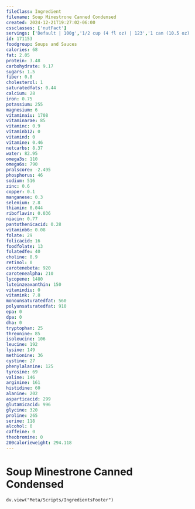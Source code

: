 ```yaml
---
fileClass: Ingredient
filename: Soup Minestrone Canned Condensed
created: 2024-12-21T19:27:02-06:00
cssclasses: ['nutFact']
servings: ['Default | 100g','1/2 cup (4 fl oz) | 123','1 can (10.5 oz) | 298']
id: 171153
foodgroup: Soups and Sauces
calories: 68
fat: 2.05
protein: 3.48
carbohydrate: 9.17
sugars: 1.5
fiber: 0.8
cholesterol: 1
saturatedfats: 0.44
calcium: 28
iron: 0.75
potassium: 255
magnesium: 6
vitaminaiu: 1708
vitaminarae: 85
vitaminc: 0.9
vitaminb12: 0
vitamind: 0
vitamine: 0.46
netcarbs: 8.37
water: 82.95
omega3s: 110
omega6s: 790
pralscore: -2.495
phosphorus: 46
sodium: 516
zinc: 0.6
copper: 0.1
manganese: 0.3
selenium: 2.8
thiamin: 0.044
riboflavin: 0.036
niacin: 0.77
pantothenicacid: 0.28
vitaminb6: 0.08
folate: 29
folicacid: 16
foodfolate: 13
folatedfe: 40
choline: 8.9
retinol: 0
carotenebeta: 920
carotenealpha: 210
lycopene: 1480
luteinzeaxanthin: 150
vitamindiu: 0
vitamink: 7.8
monounsaturatedfat: 560
polyunsaturatedfat: 910
epa: 0
dpa: 0
dha: 0
tryptophan: 25
threonine: 85
isoleucine: 106
leucine: 192
lysine: 149
methionine: 36
cystine: 27
phenylalanine: 125
tyrosine: 69
valine: 146
arginine: 161
histidine: 60
alanine: 202
asparticacid: 299
glutamicacid: 996
glycine: 320
proline: 265
serine: 118
alcohol: 0
caffeine: 0
theobromine: 0
200calorieweight: 294.118
---
```


# Soup Minestrone Canned Condensed

```dataviewjs
dv.view("Meta/Scripts/IngredientsFooter")
```